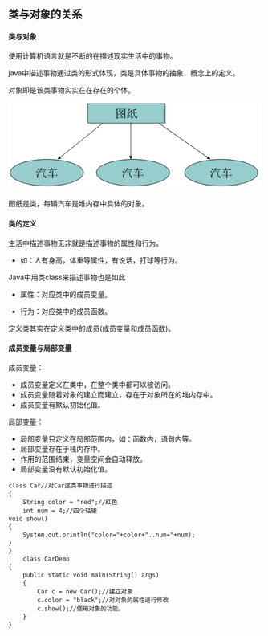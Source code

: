 ## 类与对象的关系

#### 类与对象

使用计算机语言就是不断的在描述现实生活中的事物。

java中描述事物通过类的形式体现，类是具体事物的抽象，概念上的定义。

对象即是该类事物实实在在存在的个体。

![](/assets/类与对象关系图.png)

图纸是类，每辆汽车是堆内存中具体的对象。

#### 类的定义

生活中描述事物无非就是描述事物的属性和行为。

* 如：人有身高，体重等属性，有说话，打球等行为。

Java中用类class来描述事物也是如此

* 属性：对应类中的成员变量。

* 行为：对应类中的成员函数。

定义类其实在定义类中的成员\(成员变量和成员函数\)。

#### 成员变量与局部变量

成员变量：

* 成员变量定义在类中，在整个类中都可以被访问。
* 成员变量随着对象的建立而建立，存在于对象所在的堆内存中。
* 成员变量有默认初始化值。

局部变量：

* 局部变量只定义在局部范围内，如：函数内，语句内等。
* 局部变量存在于栈内存中。
* 作用的范围结束，变量空间会自动释放。
* 局部变量没有默认初始化值。

```
class Car//对Car这类事物进行描述
{
    String color = "red";//红色
    int num = 4;//四个轱辘
void show()
{
    System.out.println("color="+color+"..num="+num);
}
}
    class CarDemo
{
    public static void main(String[] args)
    {
        Car c = new Car();//建立对象
        c.color = "black";//对对象的属性进行修改
        c.show();//使用对象的功能。
    }
}
```



